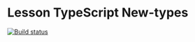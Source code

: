 # Lesson TypeScript New-types
[![Build status](https://ci.appveyor.com/api/projects/status/1ir3a1penqp43hnu?svg=true)](https://ci.appveyor.com/project/igrkirillov/lesson-can-iterate)